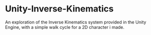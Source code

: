 # Unity-Inverse-Kinematics
 An exploration of the Inverse Kinematics system provided in the Unity Engine, with a simple walk cycle for a 2D character i made.
